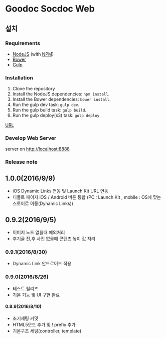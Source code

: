 # Goodoc Socdoc Web 

## 설치

### Requirements
* [NodeJS](http://nodejs.org/) (with [NPM](https://www.npmjs.org/))
* [Bower](http://bower.io)
* [Gulp](http://gulpjs.com)

### Installation
1. Clone the repository
2. Install the NodeJS dependencies: `npm install`.
3. Install the Bower dependencies: `bower install`.
4. Run the gulp dev task: `gulp dev`.
5. Run the gulp build task: `gulp build`.
6. Run the gulp deploy(s3) task: `gulp deploy`

[URL](http://test-goodoc-socdoc.s3-website-ap-northeast-1.amazonaws.com/)

### Develop Web Server
server on [http://localhost:8888](http://localhost:8889)

### Release note

## 1.0.0(2016/9/9)
- iOS Dynamic Links 연동 및 Launch Kit URL 연동
- 디폴트 페이지 iOS / Android 버튼 통합 (PC : Launch Kit , mobile : OS에 맞는 스토어로 이동(Dynamic Links))

## 0.9.2(2016/9/5)
- 이미지 노드 없을때 예외처리
- 후기글 전,후 사진 없을때 콘텐츠 높이 값 처리

### 0.9.1(2016/8/30)
- Dynamic Link 안드로이드 적용

### 0.9.0(2016/8/26)
- 테스트 릴리즈
- 기본 기능 및 UI 구현 완료

#### 0.8.9(2016/8/10)
- 초기세팅 커밋
- HTML5모드 추가 및 ! prefix 추가
- 기본구조 세팅(controller, template)